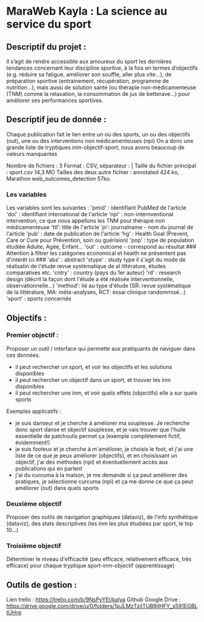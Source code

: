 # MaraWeb Kayla : La science au service du sport


## Descriptif du projet :

Il s’agit de rendre accessible aux amoureux du sport les dernières tendances concernant leur discipline sportive, à la fois en termes d’objectifs (e.g. réduire sa fatigue, améliorer son souffle, aller plus vite…), de préparation sportive (entrainement, récupération, programme de nutrition…), mais aussi de solution santé (ou thérapie non-médicamenteuse (TNM) comme la relaxation, la consommation de jus de betterave…) pour améliorer ses performances sportives.

## Descriptif jeu de donnée :

Chaque publication fait le lien entre un ou des sports, un ou des objectifs (out), une ou des interventions non médicamenteuses (npi)
On a donc une grande liste de tryptiques inm-objectif-sport, nous avons beaucoup de valeurs manquantes 

Nombre de fichiers : 3 
Format : CSV, séparateur : |
Taille du fichier principal : sport.csv 14,3 MO
Tailles des deux autre fichier : annotated 424 ko, Marathon web_outcomes_detection 57ko.

### Les variables
Les variables sont les suivantes : 
'pmid' : identifiant PubMed de l'article
'doi' : identifiant international de l'article
'npi' : non-internventional intervention, ce que nous appellons les TNM pour thérapie non médicamenteuse
'ttl': title de l'article
'jn': journalname - nom du journal de l'article
'pub' : date de publication de l'article
'hg' : Health Goal (Prevent, Care or Cure pour Prévention, soin ou guérision)
'pop' : type de population étudiée Adulte, Agée, Enfant... 
'out' : outcome - correspond au résultat ### Attention à filtrer les catégories economical et health ne présentent pas d'intérêt ici ###
'abs' : abstract 
'stype' : study type il s'agit du mode de réalisatin de l'étude revue systématique de al littérature, études comparatives etc.
'cntry' : country (pays du 1er auteur)
'rd' : research design (décrit la façon dont l'étude a été réalisée interventionnelle, observationnelle...)
'method': lié au type d'étude (SR: revue systématique de la littérature, MA: méta-analyses, RCT: essai clinique randommisé...)
'sport' : sports concernés

## Objectifs :

### Premier objectif :

Proposer un outil / interface qui permette aux pratiquants de naviguer dans ces données.

- il peut rechercher un sport, et voir les objectifs et les solutions disponibles
- il peut rechercher un objectif dans un sport, et trouver les inm disponibles
- il peut rechercher une inm, et voir quels effets (objectifs) elle a sur quels sports

Exemples applicatifs : 
- je suis danseur et je cherche à améliorer ma souplesse. Je recherche donc sport danse et objectif souplesse, et je vais trouver que l'huile essentielle de patchoulis permet ça (exemple complètement fictif, évidemment!)
- je suis footeux et je cherche à m'améliorer, je choisis le foot, et j'ai une liste de ce que je peux améliorer (objectifs), et en choisissant un objectif, j'ai des méthodes (npi) et éventuellement accès aux publications qui en parlent
- j'ai du curcuma à la maison, je me demande si ça peut améliorer des pratiques, je sélectionne curcuma (npi) et ça me donne ce que ça peut améliorer (out) dans quels sports

### Deuxième objectif

Proposer des outils de navigation graphiques (dataviz), de l'info synthétique (dataviz), des stats descriptives (les inm les plus étudiées par sport, le top 10...)

### Troisième objectif

Déterminer le niveau d'efficacité (peu efficace, relativement efficace, très efficace) pour chaque tryptique sport-inm-objectif (apprentissage) 

## Outils de gestion :
Lien trello : https://trello.com/b/9NsPyYEl/kalya
Github
Google Drive : https://drive.google.com/drive/u/0/folders/1pJLMzTziITUB9jIHFY_s591EGBLtUHrp


